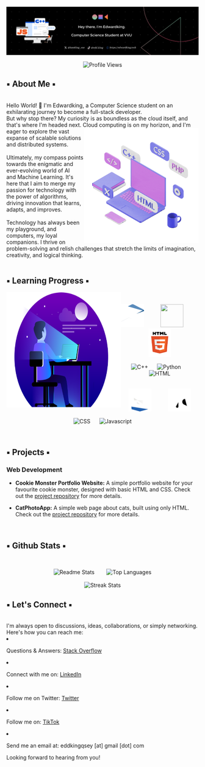 ![Banner](assets/GithubREADMEBanner.png)

<div align="center">
  
![Profile Views](https://komarev.com/ghpvc/?username=Eddking-QS&color=blue&style=flat-square&label=PROFILE+VIEWS)
</div>

## ▪️ About Me ▪️

</br>
Hello World! 👋 I'm Edwardking, a Computer Science student on an exhilarating journey to become a full-stack developer. </br>
But why stop there? My curiosity is as boundless as the cloud itself, and that's where I'm headed next. Cloud <img src="assets/setup.gif" height="300" width="300" align = "right">
computing is on my horizon, and I'm eager to explore the vast expanse of scalable solutions and distributed systems. </br>
</br>
Ultimately, my compass points towards the enigmatic and ever-evolving world of AI </br> and Machine Learning. 
  It's here that I aim to merge my passion for technology with</br> the power of algorithms, driving innovation that learns, adapts, and improves.</br>
  </br>
  Technology has always been my playground, and computers, my loyal companions. I thrive on problem-solving and relish challenges that stretch the limits of imagination, creativity, and logical thinking.
  </br>
  </br>

## ▪️ Learning Progress ▪️

  <img src="assets/Dev1.png" height="300" width="300" align = "left"> 
  </br>
  <div align="center">
        <p float="left"> 
            <img src="assets/C.gif" height="60" width="60" /> &nbsp;&nbsp;&nbsp;&nbsp;&nbsp;&nbsp;&nbsp;&nbsp;&nbsp;
            <img src="assets/Python.gif" height="60" width="60" /> &nbsp;&nbsp;&nbsp;&nbsp;&nbsp;&nbsp;&nbsp;&nbsp;&nbsp;
            <img src="assets/Html.gif" height="75" width="60" />
        </p>
  
![C++](https://progress-bar.dev/35) &nbsp;&nbsp;&nbsp;&nbsp; ![Python](https://progress-bar.dev/40) &nbsp;&nbsp;&nbsp;&nbsp; ![HTML](https://progress-bar.dev/60) </br> </br>

 <p float="left"> 
      <img src="assets/CSS2.gif" height="60" width="60" /> &nbsp;&nbsp;&nbsp;&nbsp;&nbsp;&nbsp;&nbsp;&nbsp;&nbsp;
      <img src="assets/Javascript3.gif" height="60" width="60" />
 </p>
 
  ![CSS](https://progress-bar.dev/30) &nbsp;&nbsp;&nbsp;&nbsp; ![Javascript](https://progress-bar.dev/2) </br>

  </div>
  </br>

## ▪️ Projects ▪️

  <div>

### Web Development

-   **Cookie Monster Portfolio Website:** A simple portfolio website for your favourite cookie monster, designed with basic HTML and CSS. Check out the [project repository](https://github.com/Eddking-QS/HTML-Mini-Project-CookieMonster) for more details.

-   **CatPhotoApp:** A simple web page about cats, built using only HTML. Check out the [project repository](https://github.com/Eddking-QS/HTML-Mini_Projects-CatPhotoApp) for more details.

      </div>
      
      </br>

    ## ▪️ Github Stats ▪️

      </br>

      <div align="center"> 
        
      ![Readme Stats](https://github-readme-stats.vercel.app/api?username=Eddking-QS&count_private=true&theme=tokyonight&showicons=true)
      &nbsp;&nbsp;&nbsp;&nbsp;&nbsp;&nbsp;
      ![Top Languages](https://github-readme-stats.vercel.app/api/top-langs/?username=Eddking-QS&langs_count=5&theme=tokyonight)
      </br>
      </br> 
      ![Streak Stats](https://github-readme-streak-stats.herokuapp.com/?user=Eddking-QS&theme=tokyonight)
      </br>

      </div>

    ## ▪️ Let's Connect ▪️

      </br> 
    I'm always open to discussions, ideas, collaborations, or simply networking. Here's how you can reach me:

-   Questions & Answers: <a href="https://stackoverflow.com/users/24184245/edwardking">Stack Overflow</a>
-   Connect with me on: <a href="https://www.linkedin.com/in/edwardking-quintin-sey-b2088430b/">LinkedIn</a>
-   Follow me on Twitter: <a href="https://twitter.com/IamKing_exe">Twitter</a>
-   Follow me on: <a href="https://www.tiktok.com/@edd..king">TikTok</a>
-   Send me an email at: eddkingqsey [at] gmail [dot] com

Looking forward to hearing from you!
